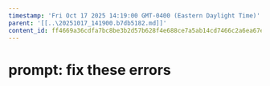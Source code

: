 ```yaml
---
timestamp: 'Fri Oct 17 2025 14:19:00 GMT-0400 (Eastern Daylight Time)'
parent: '[[..\20251017_141900.b7db5182.md]]'
content_id: ff4669a36cdfa7bc8be3b2d57b628f4e688ce7a5ab14cd7466c2a6ea67e16ebf
---
```


# prompt: fix these errors
